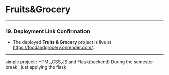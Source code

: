 # Fruits&Grocery
---

### 19. Deployment Link Confirmation
- The deployed **Fruits & Grocery** project is live at https://foodandgrocery.onrender.com/.

---

simple project : HTML,CSS,JS and Flask(backend)
During the semester break , just applying the flask 
